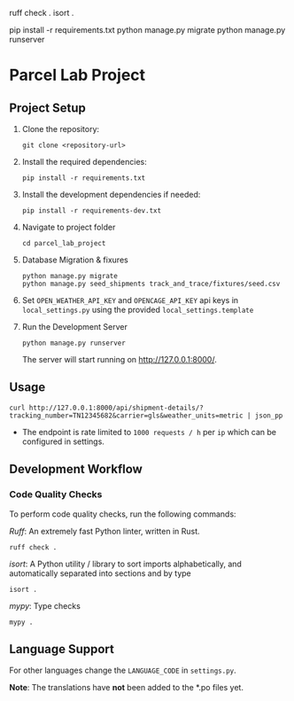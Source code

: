 ruff check .
isort .

pip install -r requirements.txt
python manage.py migrate
python manage.py runserver

# Parcel Lab Project

## Project Setup

1. Clone the repository:
    ```shell
    git clone <repository-url>
    ```

2. Install the required dependencies:
    ``` shell
    pip install -r requirements.txt
    ```

3. Install the development dependencies if needed:
    ``` shell
    pip install -r requirements-dev.txt
    ```

4. Navigate to project folder
    ```shell
    cd parcel_lab_project
    ```

5. Database Migration & fixures
    ```shell
    python manage.py migrate
    python manage.py seed_shipments track_and_trace/fixtures/seed.csv
    ```
6. Set `OPEN_WEATHER_API_KEY` and `OPENCAGE_API_KEY` api keys in `local_settings.py` using the provided `local_settings.template`

7. Run the Development Server
    ```shell    
    python manage.py runserver
    ```
    The server will start running on http://127.0.0.1:8000/.

## Usage
```shell
curl http://127.0.0.1:8000/api/shipment-details/?tracking_number=TN12345682&carrier=gls&weather_units=metric | json_pp
```
- The endpoint is rate limited to `1000 requests / h` per `ip` which can be configured in settings. 


## Development Workflow
### Code Quality Checks
To perform code quality checks, run the following commands:

*Ruff*: An extremely fast Python linter, written in Rust.
``` shell
ruff check .
```

*isort*: A Python utility / library to sort imports alphabetically, and automatically separated into sections and by type
```shell
isort .
```

*mypy*: Type checks
```shell
mypy .
```

## Language Support
For other languages change the `LANGUAGE_CODE` in `settings.py`.

**Note**: The translations have **not** been added to the *.po files yet.